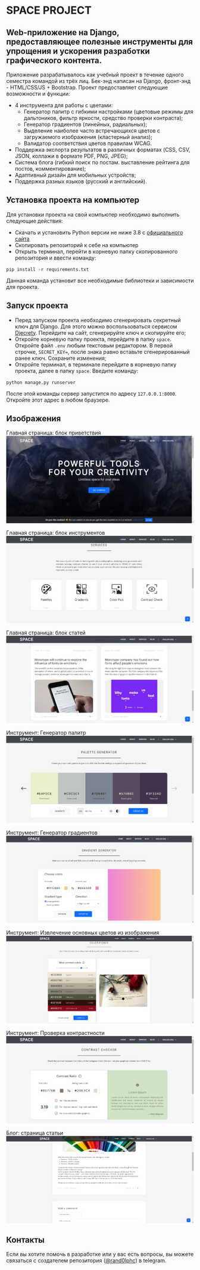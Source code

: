 
# SPACE PROJECT

## Web-приложение на Django, предоставляющее полезные инструменты для упрощения и ускорения разработки графического контента.

Приложение разрабатывалось как учебный проект в течение одного семестра командой из трёх лиц. Бек-энд написан на Django, фронт-энд - HTML/CSS/JS + Bootstrap. Проект предоставляет следующие возможности и функции:
* 4 инструмента для работы с цветами:
  * Генератор палитр с гибкими настройками (цветовые режимы для дальтоников, фильтр яркости, средство проверки контраста);
  * Генератор градиентов (линейных, радиальных);
  * Выделение наиболее часто встречающихся цветов с загружаемого изображения (кластерный анализ);
  * Валидатор соответствия цветов правилам WCAG.
* Поддержка экспорта результатов в различных форматах (CSS, CSV, JSON, коллажи в формате PDF, PNG, JPEG);
* Система блога (гибкий поиск по постам. выставление рейтинга для постов, комментирование);
* Адаптивный дизайн для мобильных устройств;
* Поддержка разных языков (русский и английский).

## Установка проекта на компьютер
Для установки проекта на свой компьютер необходимо выполнить следующие действия:
* Скачать и установить Python версии не ниже 3.8 с [официального сайта](https://www.python.org/)
* Скопировать репозиторий к себе на компьютер
* Открыть терминал, перейти в корневую папку скопированного репозитория и ввести команду:
```
pip install -r requirements.txt
```

Данная команда установит все необходимые библиотеки и зависимости для проекта.
  
## Запуск проекта

* Перед запуском проекта необходимо сгенерировать секретный ключ для Django. Для этого можно воспользоваться сервисом [Djecrety](https://djecrety.ir/). Перейдите на сайт, сгенерируйте ключ и скопируйте его;
* Откройте корневую папку проекта, перейдите в папку `space`. Откройте файл `.env` любым текстовым редактором. В первой строчке, `SECRET_KEY=`, после знака равно вставьте сгенерированный ранее ключ. Сохраните изменения;
* Откройте терминал, в терминале перейдите в корневую папку проекта, далее в папку `space`. Введите команду:
```
python manage.py runserver
```
После этой команды сервер запустится по адресу `127.0.0.1:8000`. Откройте этот адрес в любом браузере.

## Изображения

Главная страница: блок приветствия
![Главная страница: блок приветствия](img/1.jpg)

Главная страница: блок инструментов
![Главная страница: блок инструментов](img/2.jpg)

Главная страница: блок статей
![Главная страница: блок статей](img/3.jpg)

Инструмент: Генератор палитр
![Инструмент: Генератор палитр](img/4.jpg)

Инструмент: Генератор градиентов
![Инструмент: Генератор градиентов](img/5.jpg)

Инструмент: Извлечение основных цветов из изображения
![Инструмент: Извлечение основных цветов из изображения](img/6.jpg)

Инструмент: Проверка контрастности
![Инструмент: Проверка контрастности](img/7.jpg)

Блог: страница статьи
![Блог: страница статьи](img/8.jpg)


## Контакты
Если вы хотите помочь в разработке или у вас есть вопросы, вы можете связаться с создателем репозитория ([@rand0lphc](https://t.me/rand0lphc)) в telegram.

